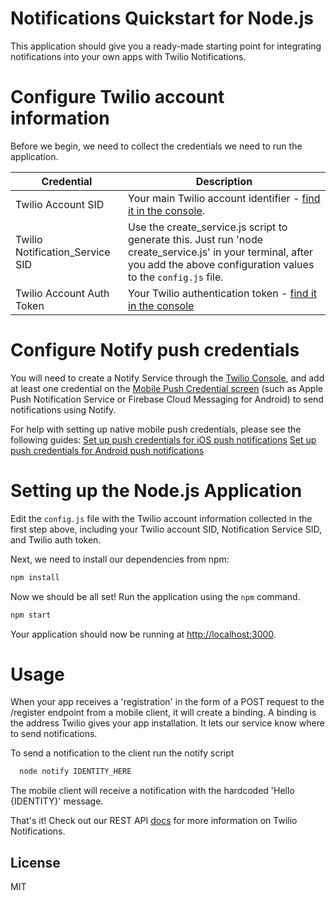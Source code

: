 # Notifications Quickstart for Node.js

This application should give you a ready-made starting point for integrating notifications into your
own apps with Twilio Notifications.

# Configure Twilio account information
Before we begin, we need to collect the credentials we need to run the application.

Credential | Description
---------- | -----------
Twilio Account SID | Your main Twilio account identifier - [find it in the console](https://www.twilio.com/console).
Twilio Notification_Service SID | Use the create_service.js script to generate this. Just run 'node create_service.js' in your terminal, after you add the above configuration values to the `config.js` file.
Twilio Account Auth Token | Your Twilio authentication token - [find it in the console](https://www.twilio.com/console)

# Configure Notify push credentials
You will need to create a Notify Service through the [Twilio Console](https://www.twilio.com/console/notify/services), and add at least one credential on the [Mobile Push Credential screen](https://www.twilio.com/console/notify/credentials) (such as Apple Push Notification Service or Firebase Cloud Messaging for Android) to send notifications using Notify.

For help with setting up native mobile push credentials, please see the following guides:
[Set up push credentials for iOS push notifications](https://www.twilio.com/docs/api/chat/guides/push-notifications-ios)
[Set up push credentials for Android push notifications](https://www.twilio.com/docs/api/chat/guides/push-notifications-android)

# Setting up the Node.js Application

Edit the `config.js` file with the Twilio account information collected in the first step above, including your Twilio account SID, Notification Service SID, and Twilio auth token.

Next, we need to install our dependencies from npm:

```bash
npm install
```

Now we should be all set! Run the application using the `npm` command.

```bash
npm start
```

Your application should now be running at [http://localhost:3000](http://localhost:3000).

# Usage

When your app receives a 'registration' in the form of a POST request to the /register endpoint from a mobile client, it will create a binding. A binding is the address Twilio gives your app installation. It lets our service know where to send notifications.

To send a notification to the client run the notify script

```bash
  node notify IDENTITY_HERE
```

The mobile client will receive a notification with the hardcoded 'Hello {IDENTITY}' message.

That's it! Check out our REST API [docs](http://www.local.twilio.com/docs/api/notifications/rest/overview) for more information on Twilio Notifications.

## License

MIT
